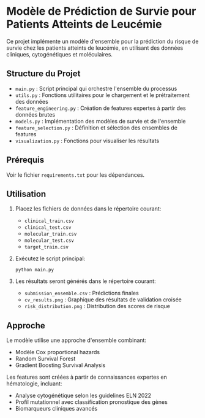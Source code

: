 # Modèle de Prédiction de Survie pour Patients Atteints de Leucémie

Ce projet implémente un modèle d'ensemble pour la prédiction du risque de survie chez les patients atteints de leucémie, en utilisant des données cliniques, cytogénétiques et moléculaires.

## Structure du Projet

- `main.py` : Script principal qui orchestre l'ensemble du processus
- `utils.py` : Fonctions utilitaires pour le chargement et le prétraitement des données
- `feature_engineering.py` : Création de features expertes à partir des données brutes
- `models.py` : Implémentation des modèles de survie et de l'ensemble
- `feature_selection.py` : Définition et sélection des ensembles de features
- `visualization.py` : Fonctions pour visualiser les résultats

## Prérequis

Voir le fichier `requirements.txt` pour les dépendances.

## Utilisation

1. Placez les fichiers de données dans le répertoire courant:
   - `clinical_train.csv`
   - `clinical_test.csv`
   - `molecular_train.csv`
   - `molecular_test.csv`
   - `target_train.csv`

2. Exécutez le script principal:
   ```
   python main.py
   ```

3. Les résultats seront générés dans le répertoire courant:
   - `submission_ensemble.csv` : Prédictions finales
   - `cv_results.png` : Graphique des résultats de validation croisée
   - `risk_distribution.png` : Distribution des scores de risque

## Approche

Le modèle utilise une approche d'ensemble combinant:
- Modèle Cox proportional hazards
- Random Survival Forest
- Gradient Boosting Survival Analysis

Les features sont créées à partir de connaissances expertes en hématologie, incluant:
- Analyse cytogénétique selon les guidelines ELN 2022
- Profil mutationnel avec classification pronostique des gènes
- Biomarqueurs cliniques avancés